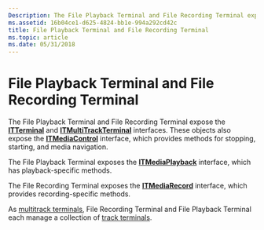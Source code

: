 ```yaml
---
Description: The File Playback Terminal and File Recording Terminal expose the ITTerminal and ITMultiTrackTerminal interfaces. These objects also expose the ITMediaControl interface, which provides methods for stopping, starting, and media navigation.
ms.assetid: 16b04ce1-d625-4824-bb1e-994a292cd42c
title: File Playback Terminal and File Recording Terminal
ms.topic: article
ms.date: 05/31/2018
---
```


# File Playback Terminal and File Recording Terminal

The File Playback Terminal and File Recording Terminal expose the [**ITTerminal**](https://msdn.microsoft.com/en-us/library/ms732646(v=VS.85).aspx) and [**ITMultiTrackTerminal**](/windows/desktop/api/tapi3if/nn-tapi3if-itmultitrackterminal) interfaces. These objects also expose the [**ITMediaControl**](/windows/desktop/api/tapi3if/nn-tapi3if-itmediacontrol) interface, which provides methods for stopping, starting, and media navigation.

The File Playback Terminal exposes the [**ITMediaPlayback**](/windows/desktop/api/tapi3if/nn-tapi3if-itmediaplayback) interface, which has playback-specific methods.

The File Recording Terminal exposes the [**ITMediaRecord**](/windows/desktop/api/tapi3if/nn-tapi3if-itmediarecord) interface, which provides recording-specific methods.

As [multitrack terminals](multitrack-terminals.md), File Recording Terminal and File Playback Terminal each manage a collection of [track terminals](track-terminals.md).

 

 



